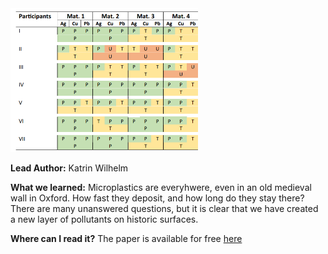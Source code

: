 <img src="images/oddyinterlab.PNG?raw=true" width="300"/>

**Lead Author:** Katrin Wilhelm 

**What we learned:** Microplastics are everyhwere, even in an old medieval wall in Oxford. How fast they deposit, and how long do they stay there? There are many unanswered questions, but it is clear that we have created a new layer of pollutants on historic surfaces. 

**Where can I read it?** The paper is available for free [here](https://discovery.ucl.ac.uk/id/eprint/10183871/)

